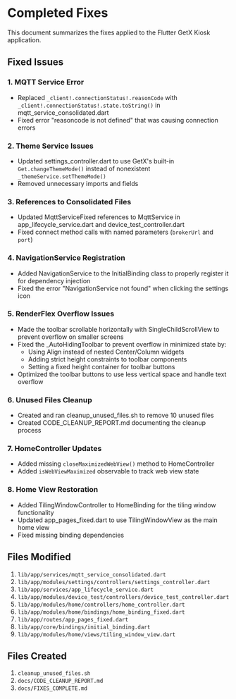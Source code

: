 # Completed Fixes

This document summarizes the fixes applied to the Flutter GetX Kiosk application.

## Fixed Issues

### 1. MQTT Service Error
- Replaced `_client!.connectionStatus!.reasonCode` with `_client!.connectionStatus!.state.toString()` in mqtt_service_consolidated.dart
- Fixed error "reasoncode is not defined" that was causing connection errors

### 2. Theme Service Issues
- Updated settings_controller.dart to use GetX's built-in `Get.changeThemeMode()` instead of nonexistent `_themeService.setThemeMode()`
- Removed unnecessary imports and fields

### 3. References to Consolidated Files
- Updated MqttServiceFixed references to MqttService in app_lifecycle_service.dart and device_test_controller.dart
- Fixed connect method calls with named parameters (`brokerUrl` and `port`)

### 4. NavigationService Registration
- Added NavigationService to the InitialBinding class to properly register it for dependency injection
- Fixed the error "NavigationService not found" when clicking the settings icon

### 5. RenderFlex Overflow Issues
- Made the toolbar scrollable horizontally with SingleChildScrollView to prevent overflow on smaller screens
- Fixed the _AutoHidingToolbar to prevent overflow in minimized state by:
  - Using Align instead of nested Center/Column widgets
  - Adding strict height constraints to toolbar components
  - Setting a fixed height container for toolbar buttons
- Optimized the toolbar buttons to use less vertical space and handle text overflow

### 6. Unused Files Cleanup
- Created and ran cleanup_unused_files.sh to remove 10 unused files
- Created CODE_CLEANUP_REPORT.md documenting the cleanup process

### 7. HomeController Updates
- Added missing `closeMaximizedWebView()` method to HomeController
- Added `isWebViewMaximized` observable to track web view state

### 8. Home View Restoration
- Added TilingWindowController to HomeBinding for the tiling window functionality
- Updated app_pages_fixed.dart to use TilingWindowView as the main home view
- Fixed missing binding dependencies

## Files Modified

1. `lib/app/services/mqtt_service_consolidated.dart`
2. `lib/app/modules/settings/controllers/settings_controller.dart`
3. `lib/app/services/app_lifecycle_service.dart`
4. `lib/app/modules/device_test/controllers/device_test_controller.dart`
5. `lib/app/modules/home/controllers/home_controller.dart`
6. `lib/app/modules/home/bindings/home_binding_fixed.dart`
7. `lib/app/routes/app_pages_fixed.dart`
8. `lib/app/core/bindings/initial_binding.dart`
9. `lib/app/modules/home/views/tiling_window_view.dart`

## Files Created

1. `cleanup_unused_files.sh`
2. `docs/CODE_CLEANUP_REPORT.md`
3. `docs/FIXES_COMPLETE.md`

